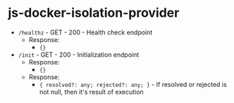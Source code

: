 # js-docker-isolation-provider

- `/healthz` - GET - 200 - Health check endpoint
  - Response:
    - `{}`
- `/init` - GET - 200 - Initialization endpoint
  - Response:
    - `{}`
  - Response:
    - `{ resolved?: any; rejected?: any; }` - If resolved or rejected is not null, then it's result of execution
